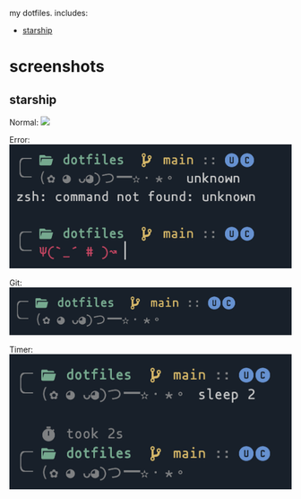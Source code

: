 my dotfiles. includes:

- [starship](https://starship.rs)

# screenshots

## starship

Normal: ![](./screenshots/starhip/normal.png)

Error: ![](./screenshots/starship/error.png)

Git: ![](./screenshots/starship/git.png)

Timer: ![](./screenshots/starship/timer.png)

